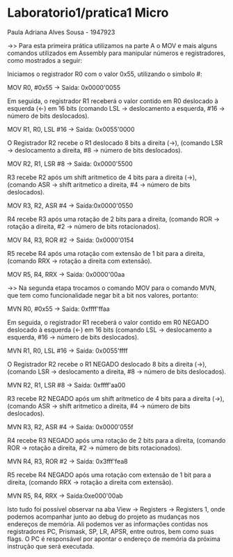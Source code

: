 # Laboratorio1/pratica1 Micro
Paula Adriana Alves Sousa - 1947923

->> Para esta primeira prática utilizamos na parte A o MOV e mais alguns comandos utilizados em Assembly para manipular números e registradores, como mostrados a seguir:

Iniciamos o registrador R0 com o valor 0x55, utilizando o simbolo #:

MOV R0, #0x55 -> Saída: 0x0000'0055

Em seguida, o registrador R1 receberá o valor contido em R0 deslocado à esquerda (<-) em 16 bits (comando LSL -> deslocamento a esquerda, #16 -> número de bits deslocados).

MOV R1, R0, LSL #16 -> Saída: 0x0055'0000

O Registrador R2 recebe o R1 deslocado 8 bits a direita (->),  (comando LSR -> deslocamento a direita, #8 -> número de bits deslocados).

MOV R2, R1, LSR #8 -> Saída: 0x0000'5500 

R3 recebe R2 após um shift aritmetico de 4 bits para a direita (->), (comando ASR -> shift aritmetico a direita, #4 -> número de bits deslocados).

MOV R3, R2, ASR #4 -> Saída:0x0000'0550

R4 recebe R3 após uma rotação de 2 bits para a direita, (comando ROR -> rotação a direita, #2 -> número de bits rotacionados).

MOV R4, R3, ROR #2 -> Saída: 0x0000'0154

R5 recebe R4 após uma rotação com extensão de 1 bit para a direita, (comando RRX -> rotação a direita com extensão).

MOV R5, R4, RRX -> Saída: 0x0000'00aa

->> Na segunda etapa trocamos o comando MOV para o comando MVN, que tem como funcionalidade negar bit a bit nos valores, portanto: 


MVN R0, #0x55 -> Saída: 0xffff'ffaa

Em seguida, o registrador R1 receberá o valor contido em R0 NEGADO deslocado à esquerda (<-) em 16 bits (comando LSL -> deslocamento a esquerda, #16 -> número de bits deslocados).

MVN R1, R0, LSL #16 -> Saída: 0x0055'ffff

O Registrador R2 recebe o R1 NEGADO deslocado 8 bits a direita (->),  (comando LSR -> deslocamento a direita, #8 -> número de bits deslocados).

MVN R2, R1, LSR #8 -> Saída: 0xffff'aa00

R3 recebe R2 NEGADO após um shift aritmetico de 4 bits para a direita (->), (comando ASR -> shift aritmetico a direita, #4 -> número de bits deslocados).

MVN R3, R2, ASR #4 -> Saída: 0x0000'055f

R4 recebe R3 NEGADO após uma rotação de 2 bits para a direita, (comando ROR -> rotação a direita, #2 -> número de bits rotacionados).

MVN R4, R3, ROR #2 -> Saída: 0x3fff'fea8

R5 recebe R4 NEGADO após uma rotação com extensão de 1 bit para a direita, (comando RRX -> rotação a direita com extensão).

MVN R5, R4, RRX -> Saída:0xe000'00ab

Isto tudo foi possível observar na aba View -> Registers -> Registers 1, onde podemos acompanhar junto ao debug do projeto as mudanças nos endereços de memória. Ali podemos ver as informações contidas nos registradores PC, Prismask, SP, LR, APSR, entre outros, bem como suas flags. O PC é responsável por apontar o endereço de memória da próxima instrução que será executada.
